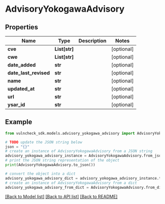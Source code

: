 # AdvisoryYokogawaAdvisory


## Properties

Name | Type | Description | Notes
------------ | ------------- | ------------- | -------------
**cve** | **List[str]** |  | [optional] 
**cwe** | **List[str]** |  | [optional] 
**date_added** | **str** |  | [optional] 
**date_last_revised** | **str** |  | [optional] 
**name** | **str** |  | [optional] 
**updated_at** | **str** |  | [optional] 
**url** | **str** |  | [optional] 
**ysar_id** | **str** |  | [optional] 

## Example

```python
from vulncheck_sdk.models.advisory_yokogawa_advisory import AdvisoryYokogawaAdvisory

# TODO update the JSON string below
json = "{}"
# create an instance of AdvisoryYokogawaAdvisory from a JSON string
advisory_yokogawa_advisory_instance = AdvisoryYokogawaAdvisory.from_json(json)
# print the JSON string representation of the object
print(AdvisoryYokogawaAdvisory.to_json())

# convert the object into a dict
advisory_yokogawa_advisory_dict = advisory_yokogawa_advisory_instance.to_dict()
# create an instance of AdvisoryYokogawaAdvisory from a dict
advisory_yokogawa_advisory_from_dict = AdvisoryYokogawaAdvisory.from_dict(advisory_yokogawa_advisory_dict)
```
[[Back to Model list]](../README.md#documentation-for-models) [[Back to API list]](../README.md#documentation-for-api-endpoints) [[Back to README]](../README.md)


